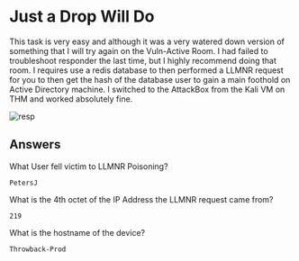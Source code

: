 # Just a Drop Will Do 

This task is very easy and although it was a very watered down version of something that I will try again on the Vuln-Active Room. I had failed to troubleshoot responder the last time, but I highly recommend doing that room. I requires use a redis database to then performed a LLMNR request for you to then get the hash of  the database user to gain a main foothold on Active Directory machine. I switched to the AttackBox from the Kali VM on THM and worked absolutely fine. 

![resp](Screenshots/jdwd-petersj-resp.png)

## Answers
What User fell victim to LLMNR Poisoning?
```{toggle}
PetersJ
```

What is the 4th octet of the IP Address the LLMNR request came from?
```{toggle}
219
```

What is the hostname of the device?
```{toggle}
Throwback-Prod
```
